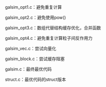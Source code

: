 galsim_opt1.c：避免重复计算

galsim_opt2.c：避免使用pow()

galsim_opt3.c：数组代替结构缓存优化，合并函数

galsim_opt4.c：避免重复计算粒子间反作用力

galsim_vec.c：尝试向量化

galsim_block.c：尝试缓存阻塞

galsim.c：最终最优代码

struct.c：最优代码的struct版本
